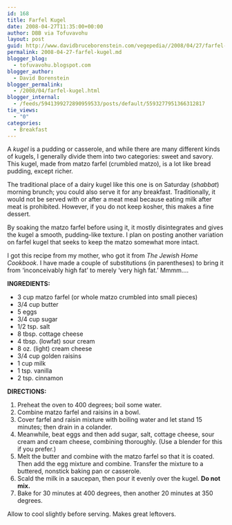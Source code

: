 ```yaml
---
id: 168
title: Farfel Kugel
date: 2008-04-27T11:35:00+00:00
author: DBB via Tofuvavohu
layout: post
guid: http://www.davidbruceborenstein.com/vegepedia//2008/04/27/farfel-kugel/
permalink: 2008-04-27-farfel-kugel.md
blogger_blog:
  - tofuvavohu.blogspot.com
blogger_author:
  - David Borenstein
blogger_permalink:
  - /2008/04/farfel-kugel.html
blogger_internal:
  - /feeds/5941399272890959533/posts/default/5593277951366312817
tie_views:
  - "0"
categories:
  - Breakfast
---
```

A <span style="font-style: italic;">kugel</span> is a pudding or casserole, and while there are many different kinds of kugels, I generally divide them into two categories: sweet and savory. This kugel, made from matzo farfel (crumbled matzo), is a lot like bread pudding, except richer.

The traditional place of a dairy kugel like this one is on Saturday (<span style="font-style: italic;">shabbat</span>) morning brunch; you could also serve it for any breakfast. Traditionally, it would not be served with or after a meat meal because eating milk after meat is prohibited. However, if you do not keep kosher, this makes a fine dessert.

By soaking the matzo farfel before using it, it mostly disintegrates and gives the kugel a smooth, pudding-like texture. I plan on posting another variation on farfel kugel that seeks to keep the matzo somewhat more intact.

I got this recipe from my mother, who got it from <span style="font-style: italic;">The Jewish Home Cookbook</span>. I have made a couple of substitutions (in parentheses) to bring it from &#8216;inconceivably high fat&#8217; to merely &#8216;very high fat.&#8217; Mmmm&#8230;.

<span style="font-weight: bold;">INGREDIENTS:<br /></span> 

  * 3 cup matzo farfel (or whole matzo crumbled into small pieces)
  * 3/4 cup butter
  * 5 eggs
  * 3/4 cup sugar
  * 1/2 tsp. salt
  * 8 tbsp. cottage cheese
  * 4 tbsp. (lowfat) sour cream
  * 8 oz. (light) cream cheese
  * 3/4 cup golden raisins
  * 1 cup milk
  * 1 tsp. vanilla
  * 2 tsp. cinnamon

<span style="font-weight: bold;">DIRECTIONS:<br /></span> 

  1. Preheat the oven to 400 degrees; boil some water.
  2. Combine matzo farfel and raisins in a bowl.
  3. Cover farfel and raisin mixture with boiling water and let stand 15 minutes; then drain in a colander.
  4. Meanwhile, beat eggs and then add sugar, salt, cottage cheese, sour cream and cream cheese, combining thoroughly. (Use a blender for this if you prefer.)
  5. Melt the butter and combine with the matzo farfel so that it is coated. Then add the egg mixture and combine. Transfer the mixture to a buttered, nonstick baking pan or casserole.
  6. Scald the milk in a saucepan, then pour it evenly over the kugel. <span style="font-weight: bold;">Do not mix.</span>
  7. Bake for 30 minutes at 400 degrees, then another 20 minutes at 350 degrees.

Allow to cool slightly before serving. Makes great leftovers.